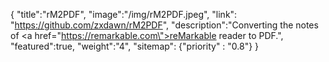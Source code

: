 {
    "title":"rM2PDF",
    "image":"/img/rM2PDF.jpeg",
    "link": "https://github.com/zxdawn/rM2PDF",
    "description":"Converting the notes of <a href=\"https://remarkable.com\">reMarkable reader</a> to PDF.",
    "featured":true,
    "weight":"4",
    "sitemap": {"priority" : "0.8"}
}
